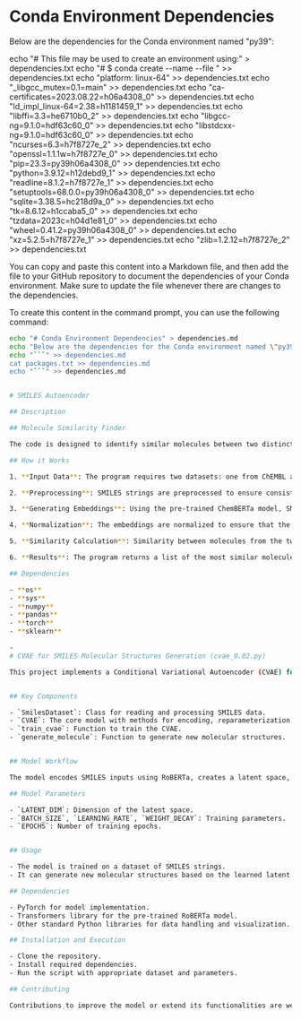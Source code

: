 # Conda Environment Dependencies

Below are the dependencies for the Conda environment named "py39":

echo "# This file may be used to create an environment using:" > dependencies.txt
echo "# \$ conda create --name <env> --file <this file>" >> dependencies.txt
echo "platform: linux-64" >> dependencies.txt
echo "_libgcc_mutex=0.1=main" >> dependencies.txt
echo "ca-certificates=2023.08.22=h06a4308_0" >> dependencies.txt
echo "ld_impl_linux-64=2.38=h1181459_1" >> dependencies.txt
echo "libffi=3.3=he6710b0_2" >> dependencies.txt
echo "libgcc-ng=9.1.0=hdf63c60_0" >> dependencies.txt
echo "libstdcxx-ng=9.1.0=hdf63c60_0" >> dependencies.txt
echo "ncurses=6.3=h7f8727e_2" >> dependencies.txt
echo "openssl=1.1.1w=h7f8727e_0" >> dependencies.txt
echo "pip=23.3=py39h06a4308_0" >> dependencies.txt
echo "python=3.9.12=h12debd9_1" >> dependencies.txt
echo "readline=8.1.2=h7f8727e_1" >> dependencies.txt
echo "setuptools=68.0.0=py39h06a4308_0" >> dependencies.txt
echo "sqlite=3.38.5=hc218d9a_0" >> dependencies.txt
echo "tk=8.6.12=h1ccaba5_0" >> dependencies.txt
echo "tzdata=2023c=h04d1e81_0" >> dependencies.txt
echo "wheel=0.41.2=py39h06a4308_0" >> dependencies.txt
echo "xz=5.2.5=h7f8727e_1" >> dependencies.txt
echo "zlib=1.2.12=h7f8727e_2" >> dependencies.txt


You can copy and paste this content into a Markdown file, and then add the file to your GitHub repository to document the dependencies of your Conda environment. Make sure to update the file whenever there are changes to the dependencies.

To create this content in the command prompt, you can use the following command:

```bash
echo "# Conda Environment Dependencies" > dependencies.md
echo "Below are the dependencies for the Conda environment named \"py39\":" >> dependencies.md
echo "```" >> dependencies.md
cat packages.txt >> dependencies.md
echo "```" >> dependencies.md


# SMILES Autoencoder

## Description

## Molecule Similarity Finder

The code is designed to identify similar molecules between two distinct datasets, using a pre-trained ChemBERTa model to extract vector representations (embeddings) from SMILES notations. These representations are then used to calculate the similarity between the molecules of the two sets. 

## How it Works

1. **Input Data**: The program requires two datasets: one from ChEMBL and one from PKIDB. Both datasets must contain SMILES notations, which are standardized textual representations of molecular structures.

2. **Preprocessing**: SMILES strings are preprocessed to ensure consistency and to remove any null or invalid values. Preprocessing also includes tokenizing the SMILES strings, preparing them to be processed by the ChemBERTa model.

3. **Generating Embeddings**: Using the pre-trained ChemBERTa model, SMILES strings are transformed into embeddings, which are dense vector representations capturing the essential features of the molecules.

4. **Normalization**: The embeddings are normalized to ensure that the calculated similarity measure is robust and accurately reflects the structural similarities between the molecules.

5. **Similarity Calculation**: Similarity between molecules from the two datasets is calculated using cosine similarity between their normalized embeddings. For each molecule in the PKIDB dataset, we identify the most similar molecules in the ChEMBL dataset.

6. **Results**: The program returns a list of the most similar molecules, including their SMILES notations, indices, and similarity scores. The results can be used for subsequent analyses, such as studies of structure-activity relationships or to identify potential drug candidates.

## Dependencies

- **os**
- **sys**
- **numpy**
- **pandas**
- **torch**
- **sklearn**

- 
# CVAE for SMILES Molecular Structures Generation (cvae_0.02.py)

This project implements a Conditional Variational Autoencoder (CVAE) for generating molecular structures using the SMILES (Simplified Molecular Input Line Entry System) format. The model utilizes RoBERTa, a pre-trained language model, as the base for the encoder, and a custom decoder.


## Key Components

- `SmilesDataset`: Class for reading and processing SMILES data.
- `CVAE`: The core model with methods for encoding, reparameterization, and decoding.
- `train_cvae`: Function to train the CVAE.
- `generate_molecule`: Function to generate new molecular structures.


## Model Workflow

The model encodes SMILES inputs using RoBERTa, creates a latent space, and decodes to generate new SMILES structures.

## Model Parameters

- `LATENT_DIM`: Dimension of the latent space.
- `BATCH_SIZE`, `LEARNING_RATE`, `WEIGHT_DECAY`: Training parameters.
- `EPOCHS`: Number of training epochs.


## Usage

- The model is trained on a dataset of SMILES strings.
- It can generate new molecular structures based on the learned latent space.

## Dependencies

- PyTorch for model implementation.
- Transformers library for the pre-trained RoBERTa model.
- Other standard Python libraries for data handling and visualization.

## Installation and Execution

- Clone the repository.
- Install required dependencies.
- Run the script with appropriate dataset and parameters.

## Contributing

Contributions to improve the model or extend its functionalities are welcome. Please follow the standard pull request process for contributions.
